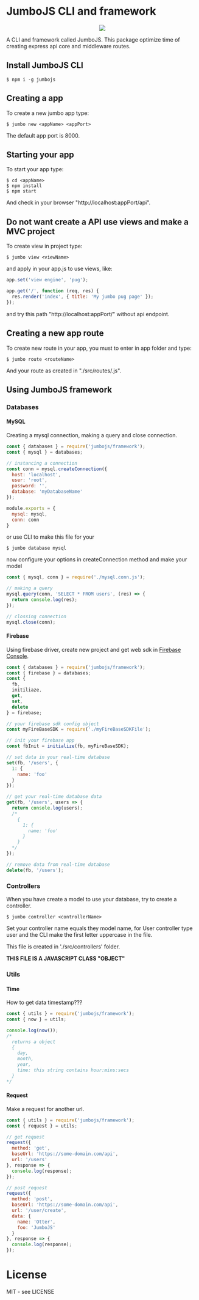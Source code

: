 # JumboJS CLI and framework

<div style="width: 100%; text-align: center;">
  <img src="https://images.emojiterra.com/google/android-10/128px/1f9a6.png" />
</div>

A CLI and framework called JumboJS.
This package optimize time of creating express api core and middleware routes.

## Install JumboJS CLI

```shell
$ npm i -g jumbojs
```

## Creating a app

To create a new jumbo app type:

```shell
$ jumbo new <appName> <appPort>
```

The default app port is 8000.

## Starting your app

To start your app type:

```shell
$ cd <appName>
$ npm install
$ npm start
```
And check in your browser "http://localhost:appPort/api".

## Do not want create a API use views and make a MVC project

To create view in project type:

```shell
$ jumbo view <viewName>
```

and apply in your app.js to use views, like:

```js
app.set('view engine', 'pug');

app.get('/', function (req, res) {
  res.render('index', { title: 'My jumbo pug page' });
});
```

and try this path "http://localhost:appPort/" without api endpoint.

## Creating a new app route

To create new route in your app, you must to enter in app folder and type:

```shell
$ jumbo route <routeName>
```

And your route as created in "./src/routes/<routeName>.js".

## Using JumboJS framework

### Databases

#### MySQL

Creating a mysql connection, making a query and close connection.

```js
const { databases } = require('jumbojs/framework');
const { mysql } = databases;

// instancing a connection
const conn = mysql.createConnection({
  host: 'localhost',
  user: 'root',
  password: '',
  database: 'myDatabaseName'
});

module.exports = {
  mysql: mysql,
  conn: conn
}
```

or use CLI to make this file for your

```shell
$ jumbo database mysql
```

now configure your options in createConnection method and make your model

```javascript
const { mysql, conn } = require('./mysql.conn.js');

// making a query
mysql.query(conn, 'SELECT * FROM users', (res) => {
  return console.log(res);
});

// clossing connection
mysql.close(conn);
```

#### Firebase

Using firebase driver, create new project and get web sdk in [Firebase Console](https://console.firebase.google.com/u/0/?hl=pt-br).

```javascript
const { databases } = require('jumbojs/framework');
const { firebase } = databases;
const {
  fb,
  initiliaze,
  get,
  set,
  delete
} = firebase;

// your firebase sdk config object
const myFireBaseSDK = require('./myFireBaseSDKFile');

// init your firebase app
const fbInit = initialize(fb, myFireBaseSDK);

// set data in your real-time database
set(fb, '/users', {
  1: {
    name: 'foo'
  }
});

// get your real-time database data
get(fb, '/users', users => {
  return console.log(users);
  /*
    {
      1: {
        name: 'foo'
      }
    }
  */
});

// remove data from real-time database
delete(fb, '/users');
```

### Controllers

When you have create a model to use your database, try to create a controller.

```shell
$ jumbo controller <controllerName>
```

Set your controller name equals they model name, for User controller type user and the CLI make the first letter uppercase in the file.

This file is created in './src/controllers' folder.

**THIS FILE IS A JAVASCRIPT CLASS "OBJECT"**

### Utils

#### Time

How to get data timestamp???

```javascript
const { utils } = require('jumbojs/framework');
const { now } = utils;

console.log(now());
/*
  returns a object
  {
    day,
    month,
    year,
    time: this string contains hour:mins:secs
  }
*/
```

#### Request

Make a request for another url.

```javascript
const { utils } = require('jumbojs/framework');
const { request } = utils;

// get request
request({
  method: 'get',
  baseUrl: 'https://some-domain.com/api',
  url: '/users'
}, response => {
  console.log(response);
});

// post request
request({
  method: 'post',
  baseUrl: 'https://some-domain.com/api',
  url: '/user/create',
  data: {
    name: 'Otter',
    foo: 'JumboJS'
  }
}, response => {
  console.log(response);
});
```

# License

MIT - see LICENSE

